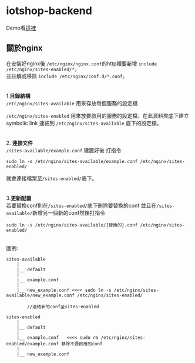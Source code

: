 ﻿# iotshop-backend

 Demo看[這裡](https://github.com/YuTengHuang/iot_vue)
 
 ## 關於nginx

在安裝好nginx後 `/etc/nginx/nginx.conf`的http裡要新增 `include /etc/nginx/sites-enabled/*;` \
並註解或移除 `include /etc/nginx/conf.d/*.conf;`
\
\
\
1.**目錄結構** \
`/etc/nginx/sites-available` 用來存放每個服務的設定檔

`/etc/nginx/sites-enabled`  用來放要啟用的服務的設定檔，在此資料夾底下建立 symbolic link 連結到 `/etc/nginx/sites-available` 底下的設定檔。
\
\
\
2. **連接文件** \
`/sites-available/example.conf` 建置好後 打指令
	
	sudo ln -s /etc/nginx/sites-available/example.conf /etc/nginx/sites-enabled/
	
就會連接檔案至`/sites-enabled/`底下。
\
\
\
3.**更新配置** \
若要替換conf則在`/sites-enabled/`底下刪除要替換的conf
並且在`/sites-available/`新增另一個新的conf然後打指令
	
	sudo ln -s /etc/nginx/sites-available/{替換的}.conf /etc/nginx/sites-enabled/
\
圖例:

	sites-available
		|
		|__ default
		|
		|__ example.conf
		|
		|__ new_example.conf <<<< sudo ln -s /etc/nginx/sites-available/new_example.conf /etc/nginx/sites-enabled/ 

            //連結新的conf至sites-enabled
	
	sites-enabled
		|
		|__ default
		|
		|__ example.conf   <<<< sudo rm /etc/nginx/sites-enabled/example.conf 移除不要啟用的conf
		|
		|__ new_example.conf 
